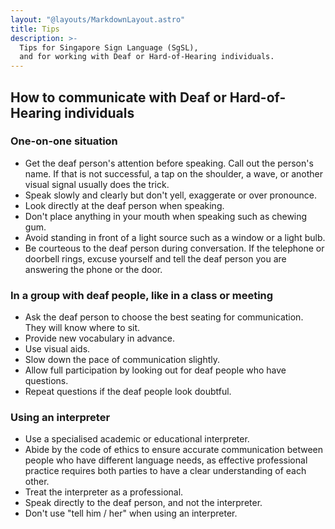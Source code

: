 ```yaml
---
layout: "@layouts/MarkdownLayout.astro"
title: Tips
description: >-
  Tips for Singapore Sign Language (SgSL),
  and for working with Deaf or Hard-of-Hearing individuals.
---
```


## How to communicate with Deaf or Hard-of-Hearing individuals

### One-on-one situation

- Get the deaf person's attention before speaking.
  Call out the person's name.
  If that is not successful,
  a tap on the shoulder, a wave,
  or another visual signal usually does the trick.
- Speak slowly and clearly but don't yell, exaggerate or over pronounce.
- Look directly at the deaf person when speaking.
- Don't place anything in your mouth when speaking such as chewing gum.
- Avoid standing in front of a light source such as a window or a light bulb.
- Be courteous to the deaf person during conversation.
  If the telephone or doorbell rings,
  excuse yourself and tell the deaf person
  you are answering the phone or the door.

### In a group with deaf people, like in a class or meeting

- Ask the deaf person to choose the best seating for communication.
  They will know where to sit.
- Provide new vocabulary in advance.
- Use visual aids.
- Slow down the pace of communication slightly.
- Allow full participation by looking out for deaf people who have questions.
- Repeat questions if the deaf people look doubtful.

### Using an interpreter

- Use a specialised academic or educational interpreter.
- Abide by the code of ethics to ensure accurate communication
  between people who have different language needs,
  as effective professional practice requires both parties
  to have a clear understanding of each other.
- Treat the interpreter as a professional.
- Speak directly to the deaf person, and not the interpreter.
- Don't use "tell him / her" when using an interpreter.
